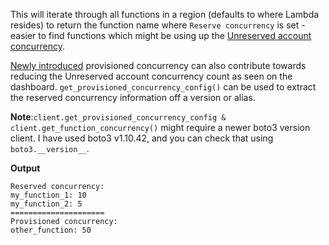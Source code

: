 This will iterate through all functions in a region (defaults to where Lambda resides) to return the function name where ```Reserve concurrency``` is set - easier to find functions which might be using up the [Unreserved account concurrency](https://aws.amazon.com/about-aws/whats-new/2017/11/set-concurrency-limits-on-individual-aws-lambda-functions/).

[Newly introduced](https://aws.amazon.com/about-aws/whats-new/2019/12/aws-lambda-announces-provisioned-concurrency/) provisioned concurrency can also contribute towards reducing the Unreserved account concurrency count as seen on the dashboard. ```get_provisioned_concurrency_config()``` can be used to extract the reserved concurrency information off a version or alias.


**Note**:```client.get_provisioned_concurrency_config & client.get_function_concurrency()``` might require a newer boto3 version client. I have used boto3 v1.10.42, and you can check that using ```boto3.__version__```.


**Output**

```
Reserved concurrency:
my_function_1: 10
my_function_2: 5
=====================
Provisioned concurrency:
other_function: 50
```
